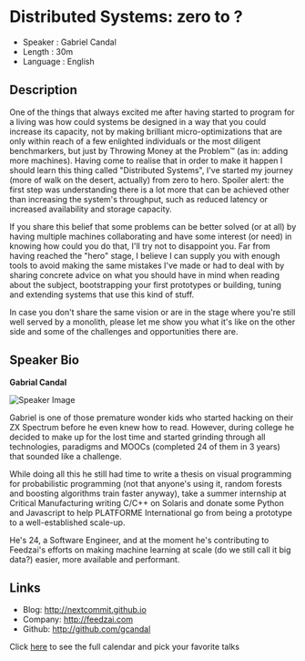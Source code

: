 Distributed Systems: zero to ?
========================

* Speaker   : Gabriel Candal
* Length    : 30m
* Language  : English

Description
-----------

One of the things that always excited me after having started to program for a living was how could systems be designed in a way that you could increase its capacity, not by making brilliant micro-optimizations that are only within reach of a few enlighted individuals or the most diligent benchmarkers, but just by Throwing Money at the Problem™ (as in: adding more machines). Having come to realise that in order to make it happen I should learn this thing called "Distributed Systems", I've started my journey (more of walk on the desert, actually) from zero to hero. Spoiler alert: the first step was understanding there is a lot more that can be achieved other than increasing the system's throughput, such as reduced latency or increased availability and storage capacity.

If you share this belief that some problems can be better solved (or at all) by having multiple machines collaborating and have some interest (or need) in knowing how could you do that, I'll try not to disappoint you. Far from having reached the "hero" stage, I believe I can supply you with enough tools to avoid making the same mistakes I've made or had to deal with by sharing concrete advice on what you should have in mind when reading about the subject, bootstrapping your first prototypes or building, tuning and extending systems that use this kind of stuff.

In case you don't share the same vision or are in the stage where you're still well served by a monolith, please let me show you what it's like on the other side and some of the challenges and opportunities there are.

Speaker Bio
-----------

**Gabrial Candal**

![Speaker Image](https://avatars0.githubusercontent.com/u/3048875?v=4&s=400)

Gabriel is one of those premature wonder kids who started hacking on their ZX Spectrum before he even knew how to read. However, during college he decided to make up for the lost time and started grinding through all technologies, paradigms and MOOCs (completed 24 of them in 3 years) that sounded like a challenge.

While doing all this he still had time to write a thesis on visual programming for probabilistic programming (not that anyone's using it, random forests and boosting algorithms train faster anyway), take a summer internship at Critical Manufacturing writing C/C++ on Solaris and donate some Python and Javascript to help PLATFORME International go from being a prototype to a well-established scale-up.

He's 24, a Software Engineer, and at the moment he's contributing to Feedzai's efforts on making machine learning at scale (do we still call it big data?) easier, more available and performant.

Links
-----

* Blog: http://nextcommit.github.io
* Company: http://feedzai.com
* Github: http://github.com/gcandal

Click [here][1] to see the full calendar and pick your favorite talks

[1]: https://pixels.camp/schedule/
